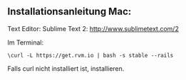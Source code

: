 ## Installationsanleitung Mac:


Text Editor: Sublime Text 2: http://www.sublimetext.com/2

Im Terminal:

    \curl -L https://get.rvm.io | bash -s stable --rails

Falls curl nicht installiert ist, installieren.


